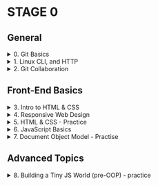 # STAGE 0
  ## General
<!-- -------------------------------------------Git Basics---------------------------------------------------------------- -->
<details> 
  
<summary> 0. Git Basics </summary>
  
  #### I have never dealt with Git/Github before, the initial commands are quite understandable, but the juggling of commits and work with remote repositories are more complicated and require more time to understand, but I hope that with practice, my skills will become better.
  #### In practice, everything turned out to be three times more complicated, especially when you solve conflicts through your irreverence, which as a result generates new conflicts, so it was a good lesson for me to recheck everything twice. Despite all the difficulties, I enjoyed working with Git and Github. 🙂

  <details>
   <summary>Screenshots:</summary> 

  ![screenshot](task_git_basics/Week1.png)
  ![screenshot](task_git_basics/Week2.png)
  ![screenshot](task_git_basics/Screenshot_1.png)
  ![screenshot](task_git_basics/Screenshot_2.png)
</details>
  </details>
  
<!-- -----------------------------------------Linux CLI, and HTTP-------------------------------------------------------------- -->
<details> 
  
<summary> 1. Linux CLI, and HTTP </summary>
  
### Linux Survival (4 modules):
 #### In general, I was already familiar with the commands that were shown in the first 2 modules, but I did not use them often enough, so it was useful to practice them again. The commands, which were demonstrated in module 3/4 were new to me and and require more practice to use them comfortably.

#### I liked the visualization that was demonstrated in this resource, which allows you to better understand the result of each command. In the future, it will be useful to check it out again and refresh my knowledge.

### HTTP: The Protocol Every Web Developer Must Know (Part 1,2):
  
  #### A lot of new and already known to me theoretical material, which is unlikely to be 100% remains in your memory after reading, for better understanding I watched the additional videos and noted the main aspects. If it will be necessary in the future I will repeatedly return to the educational material and my notes as well.

<details>
<summary>Screenshots:</summary>

![screenshot](task_linux_cli/quizNumber1.png)
![screenshot](task_linux_cli/quizNumber2.png))
![screenshot](task_linux_cli/quizNumber3.png))
![screenshot](task_linux_cli/quizNumber4.png))
</details>
   </details>
<!-- -----------------------------------------Git Collaboration-------------------------------------------------------------- -->
  <details> 
    <summary> 2. Git Collaboration </summary>

#### 3/4 week was super informative, I have learned a lot of useful things. The "git rebase -i" very surprised me, it's really useful command, which allows you to do many things with the commits. In the future, I will repeatedly return to the educational material and my notes as well.

 <details>
<summary>Screenshots:</summary>

![screenshot](task_git_collaboration/Week3.png)
![screenshot](task_git_collaboration/Week4.png)
![screenshot](task_git_collaboration/Screenshot_1.png)
![screenshot](task_git_collaboration/Screenshot_2.png)
</details>
  </details>
<!-- -----------------------------------------Front-End Basics-------------------------------------------------------------- -->

## Front-End Basics

<details> 
    <summary> 3. Intro to HTML & CSS </summary>

  #### I was already familiar with the 90% material that was presented, but the first time I have met with the Bootstrap Library. All in all, it was a perfect material to refresh my knowledge and learn some new stuff.
  
  <details>
<summary>Screenshots:</summary>

![screenshot](task_html_css_intro/Screenshot_1.png)
![screenshot](task_html_css_intro/Screenshot_2.png)
![screenshot](task_html_css_intro/Screenshot_3.png)
      </details>
  
  </details>
  <!-- -----------------------------------------Responsive Web Design-------------------------------------------------------------- -->
  
<details> 
    <summary> 4. Responsive Web Design </summary>

  #### Previously, I was already familiar with Flexbox/Grid thanks to this YouTube channel, I like his clear explanation with practical examples, by the way, I often use his Flexbox/Grid cheat sheets. It was helpful for me to review this material again. Also on his channel, there is a good explanation about responsive web design. 

  #### Very cool games, they are a great addition to learning the Flexbox/Grid. I happily would return to them to refresh my knowledge.

    
  <details>
<summary>Screenshots:</summary>

![screenshot](task_responsive_web_design/Screenshot_1.png)
![screenshot](task_responsive_web_design/Screenshot_2.png)
      </details>
  </details>
    <!-- -----------------------------------------HTML & CSS Practice-------------------------------------------------------------- -->
    <details> 
    <summary> 5. HTML & CSS - Practice </summary>

#### At first glance, it seems to be a very simple task, but when you start to do it, you will realize that it is not. I didn't pay much attention to HTML/CSS, I was more into JS, but now I understand that it was a huge mistake. I like this one practice I will continue practicing and improving my HTML/CSS skills.

[Demo](https://chernetskyi8704.github.io/Hooli-style-Popup/) |
[Code base](https://github.com/chernetskyi8704/Hooli-style-Popup)
  </details>
      <!-- -----------------------------------------JavaScript Basics-------------------------------------------------------------- -->
      
 <details> 
    <summary> 6. JavaScript Basics </summary>
  
#### I had repeated what I had learned before and learned enough new things, some things were easy, and some things were difficult and took more time to understand. I like working with Map, Filter, and Reduce so much, they make writing and reading code much more accessible.
    
  <details>
<summary>Screenshots:</summary>

![screenshot](task_js_basics/Screenshot_1.png)
![screenshot](task_js_basics/Screenshot_2.png)
![screenshot](task_js_basics/Screenshot_3.png)
![screenshot](task_js_basics/Screenshot_4.png)
![screenshot](task_js_basics/Screenshot_5.png)
![screenshot](task_js_basics/Screenshot_6.png)
![screenshot](task_js_basics/Screenshot_7.png)
      </details>
  </details>
        <!-- -----------------------------------------  Document Object Model -------------------------------------------------------------- -->

<details> 
    <summary> 7. Document Object Model - Practise </summary>
  
#### Algorithm Scripting Challenges 12-18: quite difficult tasks unlike the previous ones, some of them were relatively easy, and in some of them I used prompts to resolve them. There is something to work on to improve my knowledge and skills.

#### The practical task was not very difficult, I enjoyed using the knowledge I gained. Most of my time was taken up by the implementation of the architecture itself and the creation of at least some design.

[Demo](https://chernetskyi8704.github.io/Interactive-Side-menu/) |
[Code base](https://github.com/chernetskyi8704/Interactive-Side-menu)
    
  <details>
<summary>Screenshots:</summary>

![screenshot](task_js_dom/Screenshot_1.png)
![screenshot](task_js_dom/Screenshot_2.png)
      </details>
  
  </details>
  <!-- -----------------------------------------Building a Tiny JS World (pre-OOP) - practice-------------------------------------------------------------- -->

## Advanced Topics

<details> 
    <summary> 8. Building a Tiny JS World (pre-OOP) - practice </summary>

  #### 
  
  [Demo](https://chernetskyi8704.github.io/a-tiny-JS-world/) |
  [Code base](https://github.com/chernetskyi8704/a-tiny-JS-world/tree/populate-world)
  
  </details>
  
  
  
